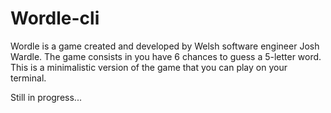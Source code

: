 
# Wordle-cli

Wordle is a game created and developed by Welsh software engineer Josh Wardle.
The game consists in you have 6 chances to guess a 5-letter word. 
This is a minimalistic version of the game that you can play on your terminal.

Still in progress...

